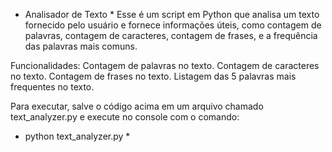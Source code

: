 
* Analisador de Texto *
Esse é um script em Python que analisa um texto fornecido pelo usuário e fornece informações úteis, como contagem de palavras, contagem de caracteres, contagem de frases, e a frequência das palavras mais comuns.

Funcionalidades:
Contagem de palavras no texto.
Contagem de caracteres no texto.
Contagem de frases no texto.
Listagem das 5 palavras mais frequentes no texto.

Para executar, salve o código acima em um arquivo chamado text_analyzer.py e execute no console com o comando: 
* python text_analyzer.py *
